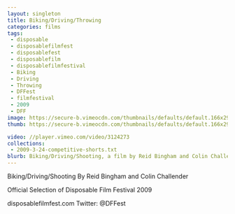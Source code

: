 ```yaml
---
layout: singleton
title: Biking/Driving/Throwing
categories: films
tags:
 - disposable
 - disposablefilmfest
 - disposablefest
 - disposablefilm
 - disposablefilmfestival
 - Biking
 - Driving
 - Throwing
 - DFFest
 - filmfestival
 - 2009
 - DFF
image: https://secure-b.vimeocdn.com/thumbnails/defaults/default.166x295.jpg
thumb: https://secure-b.vimeocdn.com/thumbnails/defaults/default.166x295.jpg

video: //player.vimeo.com/video/3124273
collections:
 - 2009-3-24-competitive-shorts.txt
blurb: Biking/Driving/Shooting, a film by Reid Bingham and Colin Challender.
---
```


Biking/Driving/Shooting
By Reid Bingham and Colin Challender

Official Selection of Disposable Film Festival 2009

disposablefilmfest.com
Twitter: @DFFest